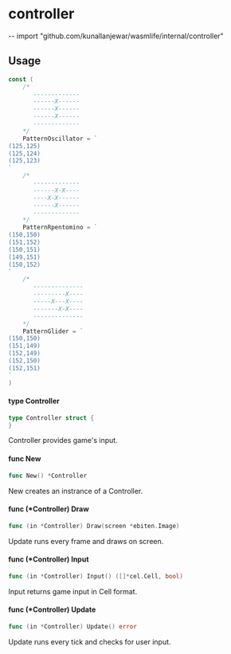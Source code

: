 # controller
--
    import "github.com/kunallanjewar/wasmlife/internal/controller"


## Usage

```go
const (
	/*
	   -------------
	   ------X------
	   ------X------
	   ------X------
	   -------------
	*/
	PatternOscillator = `
(125,125)
(125,124)
(125,123)
`
	/*
	   -------------
	   ------X-X----
	   ----X-X------
	   ------X------
	   -------------
	*/
	PatternRpentomino = `
(150,150)
(151,152)
(150,151)
(149,151)
(150,152)
`
	/*
	   --------------
	   ---------X----
	   -----X---X----
	   -------X-X----
	   --------------
	*/
	PatternGlider = `
(150,150)
(151,149)
(152,149)
(152,150)
(152,151)
`
)
```

#### type Controller

```go
type Controller struct {
}
```

Controller provides game's input.

#### func  New

```go
func New() *Controller
```
New creates an instrance of a Controller.

#### func (*Controller) Draw

```go
func (in *Controller) Draw(screen *ebiten.Image)
```
Update runs every frame and draws on screen.

#### func (*Controller) Input

```go
func (in *Controller) Input() ([]*cel.Cell, bool)
```
Input returns game input in Cell format.

#### func (*Controller) Update

```go
func (in *Controller) Update() error
```
Update runs every tick and checks for user input.
